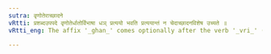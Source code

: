 ```yaml
---
sutra: वृणोतेराच्छादने
vRtti: प्रशब्दउपपदे वृणोतेर्धातोर्विभाषा धञ् प्रत्ययो भवति प्रत्ययान्तं न चेदाच्छादनविशेष उच्यते ॥
vRtti_eng: The affix '_ghan_' comes optionally after the verb '_vri_' (to choose), when '_pra_' is in composition, and the word so formed means 'a sort of covering'.

---
```

